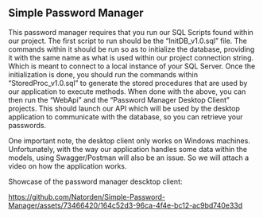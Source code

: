 ## Simple Password Manager

This password manager requires that you run our SQL Scripts found within our project. The first script to run should be the “InitDB_v1.0.sql” file. The commands within it should be run so as to initialize the database, providing it with the same name as what is used within our project connection string. Which is meant to connect to a local instance of your SQL Server. Once the initialization is done, you should run the commands within “StoredProc_v1.0.sql” to generate the stored procedures that are used by our application to execute methods.
When done with the above, you can then run the “WebApi” and the “Password Manager Desktop Client” projects. This should launch our API which will be used by the desktop application to communicate with the database, so you can retrieve your passwords. 

One important note, the desktop client only works on Windows machines. Unfortunately, with the way our application handles some data within the models, using Swagger/Postman will also be an issue. So we will attach a video on how the application works.

Showcase of the password manager descktop client:

https://github.com/Natorden/Simple-Password-Manager/assets/73466420/164c52d3-96ca-4f4e-bc12-ac9bd740e33d

